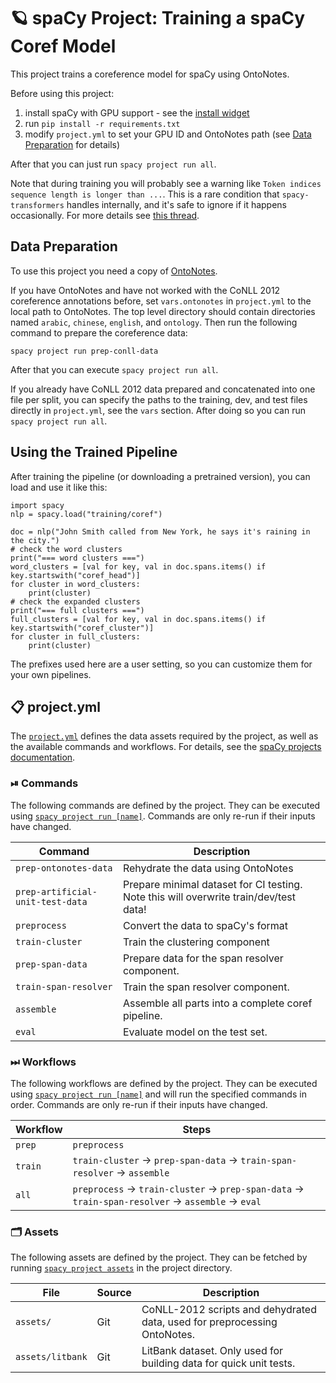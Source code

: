 <!-- SPACY PROJECT: AUTO-GENERATED DOCS START (do not remove) -->

# 🪐 spaCy Project: Training a spaCy Coref Model

This project trains a coreference model for spaCy using OntoNotes.

Before using this project:

1. install spaCy with GPU support - see the [install widget](https://spacy.io/usage)
2. run `pip install -r requirements.txt`
3. modify `project.yml` to set your GPU ID and OntoNotes path (see [Data Preparation](#data-preparation) for details)

After that you can just run `spacy project run all`.

Note that during training you will probably see a warning like `Token indices
sequence length is longer than ...`. This is a rare condition that
`spacy-transformers` handles internally, and it's safe to ignore if it
happens occasionally. For more details see [this
thread](https://github.com/explosion/spaCy/discussions/9277#discussioncomment-1374226).

## Data Preparation

To use this project you need a copy of [OntoNotes](https://catalog.ldc.upenn.edu/LDC2013T19).

If you have OntoNotes and have not worked with the CoNLL 2012 coreference annotations before, set `vars.ontonotes` in `project.yml` to the local path to OntoNotes. The top level directory should contain directories named `arabic`, `chinese`, `english`, and `ontology`. Then run the following command to prepare the coreference data:

```
spacy project run prep-conll-data
```

After that you can execute `spacy project run all`.

If you already have CoNLL 2012 data prepared and concatenated into one file per split, you can specify the paths to the training, dev, and test files directly in `project.yml`, see the `vars` section. After doing so you can run `spacy project run all`.

## Using the Trained Pipeline

After training the pipeline (or downloading a pretrained version), you can load and use it like this:

```
import spacy
nlp = spacy.load("training/coref")

doc = nlp("John Smith called from New York, he says it's raining in the city.")
# check the word clusters
print("=== word clusters ===")
word_clusters = [val for key, val in doc.spans.items() if key.startswith("coref_head")]
for cluster in word_clusters:
    print(cluster)
# check the expanded clusters
print("=== full clusters ===")
full_clusters = [val for key, val in doc.spans.items() if key.startswith("coref_cluster")]
for cluster in full_clusters:
    print(cluster)
```

The prefixes used here are a user setting, so you can customize them for your
own pipelines.


## 📋 project.yml

The [`project.yml`](project.yml) defines the data assets required by the
project, as well as the available commands and workflows. For details, see the
[spaCy projects documentation](https://spacy.io/usage/projects).

### ⏯ Commands

The following commands are defined by the project. They
can be executed using [`spacy project run [name]`](https://spacy.io/api/cli#project-run).
Commands are only re-run if their inputs have changed.

| Command | Description |
| --- | --- |
| `prep-ontonotes-data` | Rehydrate the data using OntoNotes |
| `prep-artificial-unit-test-data` | Prepare minimal dataset for CI testing. Note this will overwrite train/dev/test data! |
| `preprocess` | Convert the data to spaCy's format |
| `train-cluster` | Train the clustering component |
| `prep-span-data` | Prepare data for the span resolver component. |
| `train-span-resolver` | Train the span resolver component. |
| `assemble` | Assemble all parts into a complete coref pipeline. |
| `eval` | Evaluate model on the test set. |

### ⏭ Workflows

The following workflows are defined by the project. They
can be executed using [`spacy project run [name]`](https://spacy.io/api/cli#project-run)
and will run the specified commands in order. Commands are only re-run if their
inputs have changed.

| Workflow | Steps |
| --- | --- |
| `prep` | `preprocess` |
| `train` | `train-cluster` &rarr; `prep-span-data` &rarr; `train-span-resolver` &rarr; `assemble` |
| `all` | `preprocess` &rarr; `train-cluster` &rarr; `prep-span-data` &rarr; `train-span-resolver` &rarr; `assemble` &rarr; `eval` |

### 🗂 Assets

The following assets are defined by the project. They can
be fetched by running [`spacy project assets`](https://spacy.io/api/cli#project-assets)
in the project directory.

| File | Source | Description |
| --- | --- | --- |
| `assets/` | Git | CoNLL-2012 scripts and dehydrated data, used for preprocessing OntoNotes. |
| `assets/litbank` | Git | LitBank dataset. Only used for building data for quick unit tests. |

<!-- SPACY PROJECT: AUTO-GENERATED DOCS END (do not remove) -->
